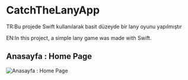 # CatchTheLanyApp

TR:Bu projede Swift kullanılarak basit düzeyde bir lany oyunu yapılmıştır

EN:In this project, a simple lany game was made with Swift.

## Anasayfa : Home Page

![Anasayfa : Home Page](https://r.resimlink.com/Ii-cpeDXPf.png)
